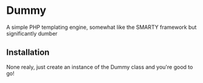 Dummy
=====

A simple PHP templating engine, somewhat like the SMARTY framework but
significantly dumber

Installation
------------

None realy, just create an instance of the Dummy class and you're good to go!
